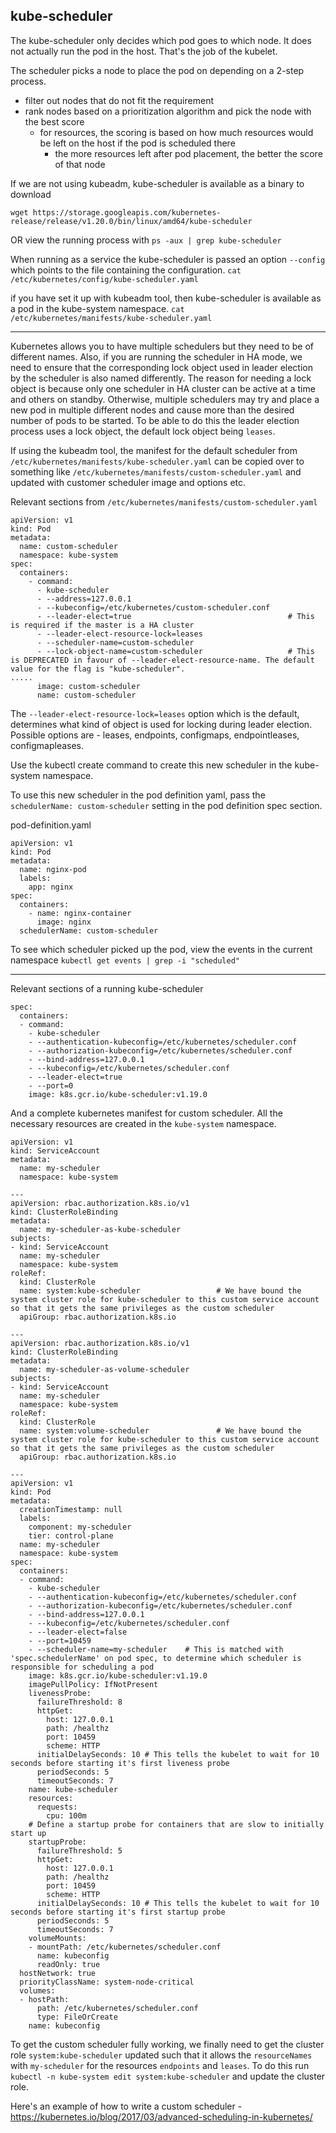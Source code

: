 ## kube-scheduler

The kube-scheduler only decides which pod goes to which node. It does not actually run the pod in the host. That's the job of the kubelet.

The scheduler picks a node to place the pod on depending on a 2-step process.
  - filter out nodes that do not fit the requirement
  - rank nodes based on a prioritization algorithm and pick the node with the best score
    - for resources, the scoring is based on how much resources would be left on the host if the pod is scheduled there
      - the more resources left after pod placement, the better the score of that node


If we are not using kubeadm, kube-scheduler is available as a binary to download
```
wget https://storage.googleapis.com/kubernetes-release/release/v1.20.0/bin/linux/amd64/kube-scheduler
```

OR view the running process with
`ps -aux | grep kube-scheduler`

When running as a service the kube-scheduler is passed an option `--config` which points to the file containing the configuration.
`cat /etc/kubernetes/config/kube-scheduler.yaml`

if you have set it up with kubeadm tool, then kube-scheduler is available as a pod in the kube-system namespace.
`cat /etc/kubernetes/manifests/kube-scheduler.yaml`


--------------------------------------------------------------------------------

Kubernetes allows you to have multiple schedulers but they need to be of different names.
Also, if you are running the scheduler in HA mode, we need to ensure that the
corresponding lock object used in leader election by the scheduler is also named differently.
The reason for needing a lock object is because only one scheduler in HA cluster can be active at a time and others on standby.
Otherwise, multiple schedulers may try and place a new pod in multiple different nodes and cause more than the desired number of pods to be started.
To be able to do this the leader election process uses a lock object, the default lock object being `leases`.

If using the kubeadm tool, the manifest for the default scheduler from `/etc/kubernetes/manifests/kube-scheduler.yaml`
can be copied over to something like `/etc/kubernetes/manifests/custom-scheduler.yaml` and updated with customer scheduler
image and options etc.

Relevant sections from `/etc/kubernetes/manifests/custom-scheduler.yaml`
```
apiVersion: v1
kind: Pod
metadata:
  name: custom-scheduler
  namespace: kube-system
spec:
  containers:
    - command:
      - kube-scheduler
      - --address=127.0.0.1
      - --kubeconfig=/etc/kubernetes/custom-scheduler.conf
      - --leader-elect=true                                   # This is required if the master is a HA cluster
      - --leader-elect-resource-lock=leases
      - --scheduler-name=custom-scheduler
      - --lock-object-name=custom-scheduler                   # This is DEPRECATED in favour of --leader-elect-resource-name. The default value for the flag is "kube-scheduler".
.....
      image: custom-scheduler
      name: custom-scheduler
```
The `--leader-elect-resource-lock=leases` option which is the default, determines what kind of object is used for locking during leader election.
Possible options are - leases, endpoints, configmaps, endpointleases, configmapleases.

Use the kubectl create command to create this new scheduler in the kube-system namespace.

To use this new scheduler in the pod definition yaml, pass the `schedulerName: custom-scheduler` setting
in the pod definition spec section.

pod-definition.yaml
```
apiVersion: v1
kind: Pod
metadata:
  name: nginx-pod
  labels:
    app: nginx
spec:
  containers:
    - name: nginx-container
      image: nginx
  schedulerName: custom-scheduler
```

To see which scheduler picked up the pod, view the events in the current namespace
`kubectl get events | grep -i "scheduled"`

-------------------------------------------------------------------------------

Relevant sections of a running kube-scheduler
```
spec:
  containers:
  - command:
    - kube-scheduler
    - --authentication-kubeconfig=/etc/kubernetes/scheduler.conf
    - --authorization-kubeconfig=/etc/kubernetes/scheduler.conf
    - --bind-address=127.0.0.1
    - --kubeconfig=/etc/kubernetes/scheduler.conf
    - --leader-elect=true
    - --port=0
    image: k8s.gcr.io/kube-scheduler:v1.19.0
```

And a complete kubernetes manifest for custom scheduler. All the necessary resources are created in the `kube-system` namespace.
```
apiVersion: v1
kind: ServiceAccount
metadata:
  name: my-scheduler
  namespace: kube-system

---
apiVersion: rbac.authorization.k8s.io/v1
kind: ClusterRoleBinding
metadata:
  name: my-scheduler-as-kube-scheduler
subjects:
- kind: ServiceAccount
  name: my-scheduler
  namespace: kube-system
roleRef:
  kind: ClusterRole
  name: system:kube-scheduler                 # We have bound the system cluster role for kube-scheduler to this custom service account so that it gets the same privileges as the custom scheduler
  apiGroup: rbac.authorization.k8s.io

---
apiVersion: rbac.authorization.k8s.io/v1
kind: ClusterRoleBinding
metadata:
  name: my-scheduler-as-volume-scheduler
subjects:
- kind: ServiceAccount
  name: my-scheduler
  namespace: kube-system
roleRef:
  kind: ClusterRole
  name: system:volume-scheduler               # We have bound the system cluster role for kube-scheduler to this custom service account so that it gets the same privileges as the custom scheduler
  apiGroup: rbac.authorization.k8s.io

---
apiVersion: v1
kind: Pod
metadata:
  creationTimestamp: null
  labels:
    component: my-scheduler
    tier: control-plane
  name: my-scheduler
  namespace: kube-system
spec:
  containers:
  - command:
    - kube-scheduler
    - --authentication-kubeconfig=/etc/kubernetes/scheduler.conf
    - --authorization-kubeconfig=/etc/kubernetes/scheduler.conf
    - --bind-address=127.0.0.1
    - --kubeconfig=/etc/kubernetes/scheduler.conf
    - --leader-elect=false
    - --port=10459
    - --scheduler-name=my-scheduler    # This is matched with 'spec.schedulerName' on pod spec, to determine which scheduler is responsible for scheduling a pod
    image: k8s.gcr.io/kube-scheduler:v1.19.0
    imagePullPolicy: IfNotPresent
    livenessProbe:
      failureThreshold: 8
      httpGet:
        host: 127.0.0.1
        path: /healthz
        port: 10459
        scheme: HTTP
      initialDelaySeconds: 10 # This tells the kubelet to wait for 10 seconds before starting it's first liveness probe
      periodSeconds: 5
      timeoutSeconds: 7
    name: kube-scheduler
    resources:
      requests:
        cpu: 100m
    # Define a startup probe for containers that are slow to initially start up
    startupProbe:
      failureThreshold: 5
      httpGet:
        host: 127.0.0.1
        path: /healthz
        port: 10459
        scheme: HTTP
      initialDelaySeconds: 10 # This tells the kubelet to wait for 10 seconds before starting it's first startup probe
      periodSeconds: 5
      timeoutSeconds: 7
    volumeMounts:
    - mountPath: /etc/kubernetes/scheduler.conf
      name: kubeconfig
      readOnly: true
  hostNetwork: true
  priorityClassName: system-node-critical
  volumes:
  - hostPath:
      path: /etc/kubernetes/scheduler.conf
      type: FileOrCreate
    name: kubeconfig
```
To get the custom scheduler fully working, we finally need to get the cluster role `system:kube-scheduler` updated
such that it allows the `resourceNames` with `my-scheduler` for the resources `endpoints` and `leases`.
To do this run `kubectl -n kube-system edit system:kube-scheduler` and update the cluster role.

Here's an example of how to write a custom scheduler - https://kubernetes.io/blog/2017/03/advanced-scheduling-in-kubernetes/
